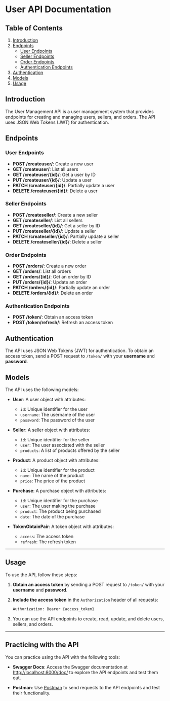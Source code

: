 # User API Documentation

## Table of Contents
1. [Introduction](#introduction)
2. [Endpoints](#endpoints)
   - [User Endpoints](#user-endpoints)
   - [Seller Endpoints](#seller-endpoints)
   - [Order Endpoints](#order-endpoints)
   - [Authentication Endpoints](#authentication-endpoints)
3. [Authentication](#authentication)
4. [Models](#models)
5. [Usage](#usage)

## Introduction
The User Management API is a user management system that provides endpoints for creating and managing users, sellers, and orders. The API uses JSON Web Tokens (JWT) for authentication.

## Endpoints

### User Endpoints
- **POST /createuser/**: Create a new user
- **GET /createuser/**: List all users
- **GET /createuser/{id}/**: Get a user by ID
- **PUT /createuser/{id}/**: Update a user
- **PATCH /createuser/{id}/**: Partially update a user
- **DELETE /createuser/{id}/**: Delete a user

### Seller Endpoints
- **POST /createseller/**: Create a new seller
- **GET /createseller/**: List all sellers
- **GET /createseller/{id}/**: Get a seller by ID
- **PUT /createseller/{id}/**: Update a seller
- **PATCH /createseller/{id}/**: Partially update a seller
- **DELETE /createseller/{id}/**: Delete a seller

### Order Endpoints
- **POST /orders/**: Create a new order
- **GET /orders/**: List all orders
- **GET /orders/{id}/**: Get an order by ID
- **PUT /orders/{id}/**: Update an order
- **PATCH /orders/{id}/**: Partially update an order
- **DELETE /orders/{id}/**: Delete an order

### Authentication Endpoints
- **POST /token/**: Obtain an access token
- **POST /token/refresh/**: Refresh an access token

## Authentication
The API uses JSON Web Tokens (JWT) for authentication. To obtain an access token, send a POST request to `/token/` with your **username** and **password**.


## Models

The API uses the following models:

- **User**: A user object with attributes:
  - `id`: Unique identifier for the user
  - `username`: The username of the user
  - `password`: The password of the user

- **Seller**: A seller object with attributes:
  - `id`: Unique identifier for the seller
  - `user`: The user associated with the seller
  - `products`: A list of products offered by the seller

- **Product**: A product object with attributes:
  - `id`: Unique identifier for the product
  - `name`: The name of the product
  - `price`: The price of the product

- **Purchase**: A purchase object with attributes:
  - `id`: Unique identifier for the purchase
  - `user`: The user making the purchase
  - `product`: The product being purchased
  - `date`: The date of the purchase

- **TokenObtainPair**: A token object with attributes:
  - `access`: The access token
  - `refresh`: The refresh token

---

## Usage

To use the API, follow these steps:

1. **Obtain an access token** by sending a POST request to `/token/` with your **username** and **password**.

2. **Include the access token** in the `Authorization` header of all requests:
   ```bash
   Authorization: Bearer {access_token}

3. You can use the API endpoints to create, read, update, and delete users, sellers, and orders.

---

## Practicing with the API

You can practice using the API with the following tools:

- **Swagger Docs**: Access the Swagger documentation at [http://localhost:8000/doc/](http://localhost:8000/doc/) to explore the API endpoints and test them out.

- **Postman**: Use [Postman](https://www.postman.com/) to send requests to the API endpoints and test their functionality.
